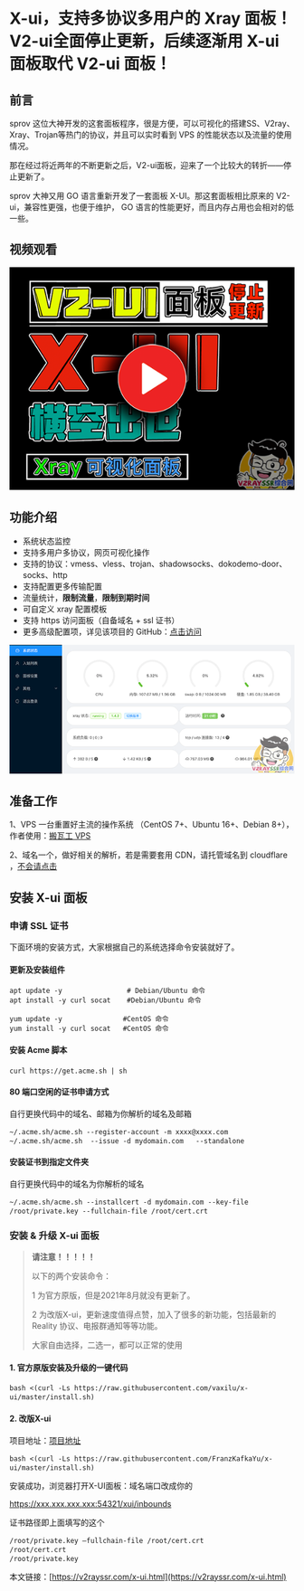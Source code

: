 # X-ui，支持多协议多用户的 Xray 面板！V2-ui全面停止更新，后续逐渐用 X-ui 面板取代 V2-ui 面板！

## 前言

sprov 这位大神开发的这套面板程序，很是方便，可以可视化的搭建SS、V2ray、Xray、Trojan等热门的协议，并且可以实时看到 VPS 的性能状态以及流量的使用情况。

那在经过将近两年的不断更新之后，V2-ui面板，迎来了一个比较大的转折——停止更新了。

sprov 大神又用 GO 语言重新开发了一套面板 X-UI。那这套面板相比原来的 V2-ui，兼容性更强，也便于维护， GO 语言的性能更好，而且内存占用也会相对的低一些。

## 视频观看

[![img](https://raw.githubusercontent.com/lqyspace/mypic/master/PicBed/202210130016883.png)](https://v2rayssr.com/go?url=https://youtu.be/6ztPETEiY8M)

## 功能介绍

- 系统状态监控
- 支持多用户多协议，网页可视化操作
- 支持的协议：vmess、vless、trojan、shadowsocks、dokodemo-door、socks、http
- 支持配置更多传输配置
- 流量统计，**限制流量**，**限制到期时间**
- 可自定义 xray 配置模板
- 支持 https 访问面板（自备域名 + ssl 证书）
- 更多高级配置项，详见该项目的 GitHub：[点击访问](https://v2rayssr.com/go?url=https://github.com/sprov065/x-ui)

![img](https://raw.githubusercontent.com/lqyspace/mypic/master/PicBed/202210130016866.png)

## 准备工作

1、VPS 一台重置好主流的操作系统 （CentOS 7+、Ubuntu 16+、Debian 8+），作者使用：[搬瓦工 VPS](https://v2rayssr.com/go?url=https://www.v2rayssr.com/bwg.html)

2、域名一个，做好相关的解析，若是需要套用 CDN，请托管域名到 cloudflare ，[不会请点击](https://v2rayssr.com/go?url=https://www.v2rayssr.com/yumingreg.html)

## 安装 X-ui 面板

### 申请 SSL 证书

下面环境的安装方式，大家根据自己的系统选择命令安装就好了。

#### 更新及安装组件

```
apt update -y                # Debian/Ubuntu 命令
apt install -y curl socat    #Debian/Ubuntu 命令

yum update -y               #CentOS 命令
yum install -y curl socat   #CentOS 命令
```

#### 安装 Acme 脚本

```
curl https://get.acme.sh | sh
```

#### 80 端口空闲的证书申请方式

自行更换代码中的域名、邮箱为你解析的域名及邮箱

```
~/.acme.sh/acme.sh --register-account -m xxxx@xxxx.com
~/.acme.sh/acme.sh  --issue -d mydomain.com   --standalone
```

#### 安装证书到指定文件夹

自行更换代码中的域名为你解析的域名

```
~/.acme.sh/acme.sh --installcert -d mydomain.com --key-file /root/private.key --fullchain-file /root/cert.crt
```

### 安装 & 升级 X-ui 面板

> **请注意！！！！！**
>
> 以下的两个安装命令：
>
> 1 为官方原版，但是2021年8月就没有更新了。
>
> 2 为改版X-ui，更新速度值得点赞，加入了很多的新功能，包括最新的 Reality 协议、电报群通知等等功能。
>
> 大家自由选择，二选一，都可以正常的使用

#### 1. 官方原版安装及升级的一键代码

```
bash <(curl -Ls https://raw.githubusercontent.com/vaxilu/x-ui/master/install.sh)
```

#### 2. 改版X-ui

项目地址：[项目地址](https://v2rayssr.com/go?url=https://github.com/FranzKafkaYu/x-ui)

```linux
bash <(curl -Ls https://raw.githubusercontent.com/FranzKafkaYu/x-ui/master/install.sh)
```

安装成功，浏览器打开X-UI面板：域名端口改成你的

https://xxx.xxx.xxx.xxx:54321/xui/inbounds

证书路径即上面填写的这个

```
/root/private.key –fullchain-file /root/cert.crt
/root/cert.crt
/root/private.key
```

本文链接：[https://v2rayssr.com/x-ui.html](https://v2rayssr.com/x-ui.html)

